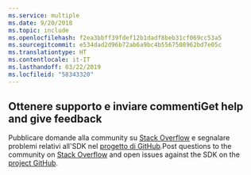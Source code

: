 ```yaml
---
ms.service: multiple
ms.date: 9/20/2018
ms.topic: include
ms.openlocfilehash: f2ea3bbff39fdef12b1dadf8beb31cf069cc53a5
ms.sourcegitcommit: e534dad2d96b72ab6a9bc4b5567508962bd7e05c
ms.translationtype: HT
ms.contentlocale: it-IT
ms.lasthandoff: 03/22/2019
ms.locfileid: "58343320"
---
```

## <a name="get-help-and-give-feedback"></a><span data-ttu-id="eb738-101">Ottenere supporto e inviare commenti</span><span class="sxs-lookup"><span data-stu-id="eb738-101">Get help and give feedback</span></span>

<span data-ttu-id="eb738-102">Pubblicare domande alla community su [Stack Overflow](http://stackoverflow.com/questions/tagged/azure-sdk-.net) e segnalare problemi relativi all'SDK nel [progetto di GitHub](https://github.com/Azure/azure-sdk-for-net).</span><span class="sxs-lookup"><span data-stu-id="eb738-102">Post questions to the community on [Stack Overflow](http://stackoverflow.com/questions/tagged/azure-sdk-.net) and open issues against the SDK on the [project GitHub](https://github.com/Azure/azure-sdk-for-net).</span></span>